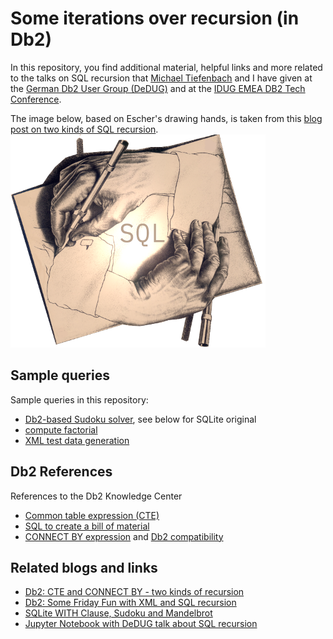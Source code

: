 # Some iterations over recursion (in Db2)

In this repository, you find additional material, helpful links and more related to the talks on SQL recursion that [Michael Tiefenbach](https://twitter.com/globomike) and I have given at the [German Db2 User Group (DeDUG)](https://www.worldofdb2.com/group/dedug) and at the [IDUG EMEA DB2 Tech Conference](https://www.idug.org/emea2018).


The image below, based on Escher's drawing hands, is taken from this [blog post on two kinds of SQL recursion](https://blog.4loeser.net/2018/04/db2-cte-and-connect-by-two-kinds-of.html).
![](images/DrawingHandsSQL2.png)


## Sample queries
Sample queries in this repository:
- [Db2-based Sudoku solver](db2_sudoku.sql), see below for SQLite original
- [compute factorial](factorial.sql)
- [XML test data generation](xml_test_data.sql)

## Db2 References
References to the Db2 Knowledge Center
- [Common table expression (CTE)](https://www.ibm.com/support/knowledgecenter/SSEPGG_11.1.0/com.ibm.db2.luw.sql.ref.doc/doc/r0059217.html)
- [SQL to create a bill of material](https://www.ibm.com/support/knowledgecenter/SSEPGG_11.1.0/com.ibm.db2.luw.sql.ref.doc/doc/r0059242.html)
- [CONNECT BY expression](https://www.ibm.com/support/knowledgecenter/SSEPGG_11.1.0/com.ibm.db2.luw.apdv.porting.doc/doc/r0052877.html) and [Db2 compatibility](https://www.ibm.com/support/knowledgecenter/SSEPGG_11.1.0/com.ibm.db2.luw.apdv.porting.doc/doc/c0052882.html)


## Related blogs and links

- [Db2: CTE and CONNECT BY - two kinds of recursion](https://blog.4loeser.net/2018/04/db2-cte-and-connect-by-two-kinds-of.html)
- [Db2: Some Friday Fun with XML and SQL recursion](https://blog.4loeser.net/2018/08/db2-some-friday-fun-with-xml-and-sql.html)
- [SQLite WITH Clause, Sudoku and Mandelbrot](https://sqlite.org/lang_with.html)
- [Jupyter Notebook with DeDUG talk about SQL recursion](https://github.com/data-henrik/notebooks/blob/master/201804_DeDUG_SQLRecursion.ipynb)